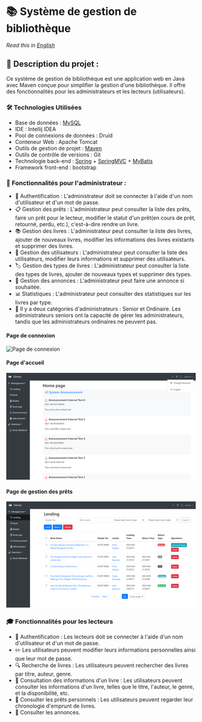 # 📚 Système de gestion de bibliothèque
*Read this in [English](README_en.md)*

## 📝 Description du projet :
Ce système de gestion de bibliothèque est une application web en Java avec Maven conçue pour simplifier la gestion d'une bibliothèque. Il offre des fonctionnalités pour les administrateurs et les lecteurs (utilisateurs).

### 🛠️ Technologies Utilisées
- Base de données : [MySQL](library.sql)
- IDE : Intellij IDEA
- Pool de connexions de données : Druid
- Conteneur Web : Apache Tomcat
- Outils de gestion de projet : [Maven](pom.xml)
- Outils de contrôle de versions : Git
- Technologie back-end : [Spring](src/main/resources/spring.xml) + [SpringMVC](src/main/resources/springmvc.xml) + [MyBatis](src/main/resources/generatorConfig.xml)
- Framework front-end : bootstrap

### 💼 Fonctionnalités pour l'administrateur :
- 🔐 Authentification : L'administrateur doit se connecter à l'aide d'un nom d'utilisateur et d'un mot de passe.
- 📋 Gestion des prêts : L'administrateur peut consulter la liste des prêts, faire un prêt pour le lecteur, modifier le statut d'un prêt(en cours de prêt, retourné, perdu, etc.), c'est-à-dire rendre un livre.
- 📚 Gestion des livres : L'administrateur peut consulter la liste des livres, ajouter de nouveaux livres, modifier les informations des livres existants et supprimer des livres.
- 👥 Gestion des utilisateurs : L'administrateur peut consulter la liste des utilisateurs, modifier leurs informations et supprimer des utilisateurs.
- 🏷️ Gestion des types de livres : L'administrateur peut consulter la liste des types de livres, ajouter de nouveaux types et supprimer des types.
- 📢 Gestion des annonces : L'administrateur peut faire une annonce si souhaitée.
- 📊 Statistiques : L'administrateur peut consulter des statistiques sur les livres par type.
- 👑 Il y a deux catégories d'administrateurs : Senior et Ordinaire. Les administrateurs seniors ont la capacité de gérer les administrateurs, tandis que les administrateurs ordinaires ne peuvent pas.
#### Page de connexion
![Page de connexion](src/main/webapp/images/loginPage.png)
#### Page d'accueil
![Page d'accueil](src/main/webapp/images/homePage.png)
#### Page de gestion des prêts
![Page d'accueil](src/main/webapp/images/LendManagePage.png)

### ‍🎓 Fonctionnalités pour les lecteurs
- 🔐 Authentification : Les lecteurs doit se connecter à l'aide d'un nom d'utilisateur et d'un mot de passe.
- ✏️ Les utilisateurs peuvent modifier leurs informations personnelles ainsi que leur mot de passe.
- 🔍 Recherche de livres : Les utilisateurs peuvent rechercher des livres par titre, auteur, genre.
- 📘 Consultation des informations d'un livre : Les utilisateurs peuvent consulter les informations d'un livre, telles que le titre, l'auteur, le genre, et la disponibilité, etc.
- 📆 Consulter les prêts personnels : Les utilisateurs peuvent regarder leur chronologie d'emprunt de livres.
- 📢 Consulter les annonces.








